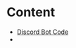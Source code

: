 # Content
- [Discord Bot Code](https://github.com/LeleDerGrasshalmi/FortniteEndpointsDocumentation/tree/main/EpicGames/AccountService)
-


